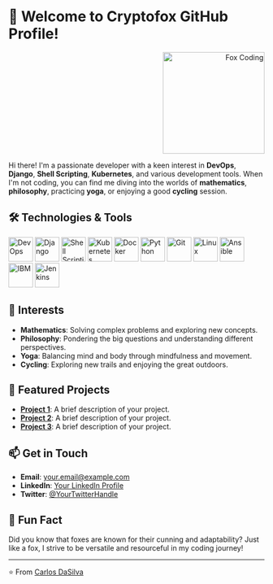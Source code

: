 # 🦊 Welcome to Cryptofox GitHub Profile!

<div align="right">
  <img src="https://images.unsplash.com/photo-1517694712202-14dd9538aa97?ixlib=rb-1.2.1&auto=format&fit=crop&w=200&q=60" alt="Fox Coding" width="200" />
</div>

Hi there! I'm a passionate developer with a keen interest in **DevOps**, **Django**, **Shell Scripting**, **Kubernetes**, and various development tools. When I'm not coding, you can find me diving into the worlds of **mathematics**, **philosophy**, practicing **yoga**, or enjoying a good **cycling** session.

## 🛠️ Technologies & Tools

<p align="left">
  <img src="https://img.icons8.com/color/48/000000/server.png" alt="DevOps" width="48" title="DevOps" />
  <img src="https://img.icons8.com/color/48/000000/django.png" alt="Django" width="48" title="Django" />
  <img src="https://img.icons8.com/color/48/000000/bash.png" alt="Shell Scripting" width="48" title="Shell Scripting" />
  <img src="https://img.icons8.com/color/48/000000/kubernetes.png" alt="Kubernetes" width="48" title="Kubernetes" />
  <img src="https://img.icons8.com/color/48/000000/docker.png" alt="Docker" width="48" title="Docker" />
  <img src="https://img.icons8.com/color/48/000000/python.png" alt="Python" width="48" title="Python" />
  <img src="https://img.icons8.com/color/48/000000/git.png" alt="Git" width="48" title="Git" />
  <img src="https://img.icons8.com/color/48/000000/linux.png" alt="Linux" width="48" title="Linux" />
  <img src="https://img.icons8.com/color/48/000000/ansible.png" alt="Ansible" width="48" title="Ansible" />
  <img src="https://img.icons8.com/color/48/000000/ibm.png" alt="IBM" width="48" title="IBM" />
  <img src="https://img.icons8.com/color/48/000000/jenkins.png" alt="Jenkins" width="48" title="Jenkins" />
</p>

## 🌱 Interests

- **Mathematics**: Solving complex problems and exploring new concepts.
- **Philosophy**: Pondering the big questions and understanding different perspectives.
- **Yoga**: Balancing mind and body through mindfulness and movement.
- **Cycling**: Exploring new trails and enjoying the great outdoors.

## 📂 Featured Projects

- **[Project 1](#)**: A brief description of your project.
- **[Project 2](#)**: A brief description of your project.
- **[Project 3](#)**: A brief description of your project.

## 📫 Get in Touch

- **Email**: [your.email@example.com](mailto:your.email@example.com)
- **LinkedIn**: [Your LinkedIn Profile](#)
- **Twitter**: [@YourTwitterHandle](#)

## 🦊 Fun Fact

Did you know that foxes are known for their cunning and adaptability? Just like a fox, I strive to be versatile and resourceful in my coding journey!

---

⭐️ From [Carlos DaSilva](https://github.com/cryptofoxtechcom)
